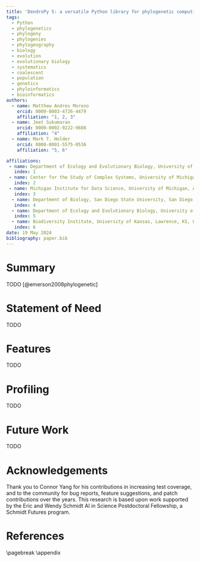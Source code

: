 ```yaml
---
title: 'DendroPy 5: a versatile Python library for phylogenetic computing'
tags:
  - Python
  - phylogenetics
  - phylogeny
  - phylogenies
  - phylogeography
  - biology
  - evolution
  - evolutionary biology
  - systematics
  - coalescent
  - population
  - genetics
  - phyloinformatics
  - bioinformatics
authors:
  - name: Matthew Andres Moreno
    orcid: 0000-0003-4726-4479
    affiliation: "1, 2, 3"
  - name: Jeet Sukumaran
    orcid: 0000-0002-9222-9608
    affiliation: "4"
  - name: Mark T. Holder
    orcid: 0000-0001-5575-0536
    affiliation: "5, 6"

affiliations:
 - name: Department of Ecology and Evolutionary Biology, University of Michigan, Ann Arbor, MI, USA
   index: 1
 - name: Center for the Study of Complex Systems, University of Michigan, Ann Arbor, MI, USA
   index: 2
 - name: Michigan Institute for Data Science, University of Michigan, Ann Arbor, MI, USA
   index: 3
  - name: Department of Biology, San Diego State University, San Diego, CA, USA
   index: 4
  - name: Department of Ecology and Evolutionary Biology, University of Kansas, Lawrence, KS, USA
   index: 5
  - name: Biodiversity Institute, University of Kansas, Lawrence, KS, USA
   index: 6
date: 19 May 2024
bibliography: paper.bib
---
```


# Summary

TODO [@emerson2008phylogenetic]

# Statement of Need

TODO

# Features

TODO

# Profiling

TODO

# Future Work

TODO

# Acknowledgements

Thank you to Connor Yang for his contributions in increasing test coverage, and to the community for bug reports, feature suggestions, and patch contributions over the years.
This research is based upon work supported by the Eric and Wendy Schmidt AI in Science Postdoctoral Fellowship, a Schmidt Futures program.

# References

<div id="refs"></div>

\pagebreak
\appendix
